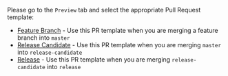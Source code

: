 Please go to the `Preview` tab and select the appropriate Pull Request template:

* [Feature Branch](?expand=1&template=feature_branch_pr_template.md) - Use this PR template when you are merging a feature branch into `master`
* [Release Candidate](?expand=1&template=release_candidate_pr_template.md) - Use this PR template when you are merging `master` into `release-candidate`
* [Release](?expand=1&template=release_pr_template.md) - Use this PR template when you are merging `release-candidate` into `release`
